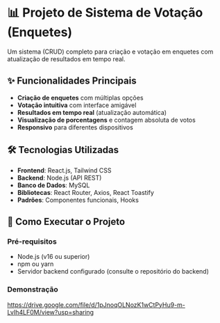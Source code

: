 # 📊 Projeto de Sistema de Votação (Enquetes)

Um sistema (CRUD) completo para criação e votação em enquetes com atualização de resultados em tempo real.

## ✨ Funcionalidades Principais

- **Criação de enquetes** com múltiplas opções
- **Votação intuitiva** com interface amigável
- **Resultados em tempo real** (atualização automática)
- **Visualização de porcentagens** e contagem absoluta de votos
- **Responsivo** para diferentes dispositivos

## 🛠️ Tecnologias Utilizadas

- **Frontend**: React.js, Tailwind CSS
- **Backend**: Node.js (API REST)
- **Banco de Dados**: MySQL
- **Bibliotecas**: React Router, Axios, React Toastify
- **Padrões**: Componentes funcionais, Hooks

## 🚀 Como Executar o Projeto

### Pré-requisitos
- Node.js (v16 ou superior)
- npm ou yarn
- Servidor backend configurado (consulte o repositório do backend)

### Demonstração
https://drive.google.com/file/d/1pJnoqOLNozK1wCtPyHu9-m-LvIh4LF0M/view?usp=sharing

